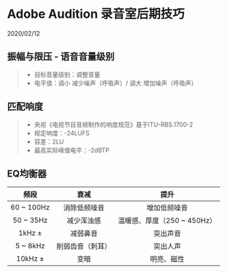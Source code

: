 # Adobe Audition 录音室后期技巧

2020/02/12

## 振幅与限压 - 语音音量级别

> - 目标音量级别：调整音量
> - 电平值：调小 减少噪声（呼吸声）/ 调大 增加噪声（呼吸声）

## 匹配响度
> - 央视《电视节目音频制作的响度规范》基于ITU-RBS.1700-2
> - 规定响度：-24LUFS
> - 容差：2LU
> - 最高实际峰值电平：-2dBTP

## EQ均衡器

|       频段        |       衰减       |      提升        |
| :--------------: | :--------------: | :-------------: |
|    60 ~ 100Hz    |    消除低频噪音    |    增加低频噪音   |
|    50 ~ 35Hz     |     减少浑浊感    | 温暖感、厚度（250 ~ 450Hz）|
|      1kHz ±      |      减弱鼻音     |     突出声音     |
|     5 ~ 8kHz     |   削弱齿音（刺耳） |     突出人声      |
|     10kHz ±      |       变暗       |     明亮、磁性    |
